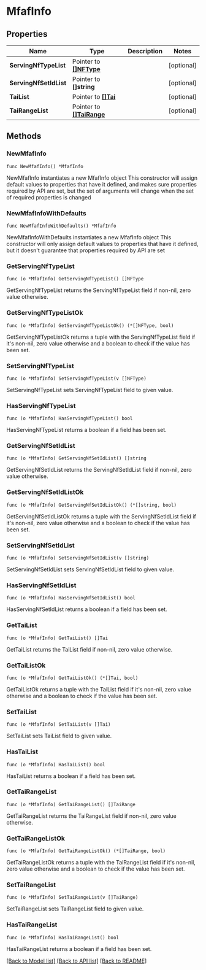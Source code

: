 # MfafInfo

## Properties

Name | Type | Description | Notes
------------ | ------------- | ------------- | -------------
**ServingNfTypeList** | Pointer to [**[]NFType**](NFType.md) |  | [optional] 
**ServingNfSetIdList** | Pointer to **[]string** |  | [optional] 
**TaiList** | Pointer to [**[]Tai**](Tai.md) |  | [optional] 
**TaiRangeList** | Pointer to [**[]TaiRange**](TaiRange.md) |  | [optional] 

## Methods

### NewMfafInfo

`func NewMfafInfo() *MfafInfo`

NewMfafInfo instantiates a new MfafInfo object
This constructor will assign default values to properties that have it defined,
and makes sure properties required by API are set, but the set of arguments
will change when the set of required properties is changed

### NewMfafInfoWithDefaults

`func NewMfafInfoWithDefaults() *MfafInfo`

NewMfafInfoWithDefaults instantiates a new MfafInfo object
This constructor will only assign default values to properties that have it defined,
but it doesn't guarantee that properties required by API are set

### GetServingNfTypeList

`func (o *MfafInfo) GetServingNfTypeList() []NFType`

GetServingNfTypeList returns the ServingNfTypeList field if non-nil, zero value otherwise.

### GetServingNfTypeListOk

`func (o *MfafInfo) GetServingNfTypeListOk() (*[]NFType, bool)`

GetServingNfTypeListOk returns a tuple with the ServingNfTypeList field if it's non-nil, zero value otherwise
and a boolean to check if the value has been set.

### SetServingNfTypeList

`func (o *MfafInfo) SetServingNfTypeList(v []NFType)`

SetServingNfTypeList sets ServingNfTypeList field to given value.

### HasServingNfTypeList

`func (o *MfafInfo) HasServingNfTypeList() bool`

HasServingNfTypeList returns a boolean if a field has been set.

### GetServingNfSetIdList

`func (o *MfafInfo) GetServingNfSetIdList() []string`

GetServingNfSetIdList returns the ServingNfSetIdList field if non-nil, zero value otherwise.

### GetServingNfSetIdListOk

`func (o *MfafInfo) GetServingNfSetIdListOk() (*[]string, bool)`

GetServingNfSetIdListOk returns a tuple with the ServingNfSetIdList field if it's non-nil, zero value otherwise
and a boolean to check if the value has been set.

### SetServingNfSetIdList

`func (o *MfafInfo) SetServingNfSetIdList(v []string)`

SetServingNfSetIdList sets ServingNfSetIdList field to given value.

### HasServingNfSetIdList

`func (o *MfafInfo) HasServingNfSetIdList() bool`

HasServingNfSetIdList returns a boolean if a field has been set.

### GetTaiList

`func (o *MfafInfo) GetTaiList() []Tai`

GetTaiList returns the TaiList field if non-nil, zero value otherwise.

### GetTaiListOk

`func (o *MfafInfo) GetTaiListOk() (*[]Tai, bool)`

GetTaiListOk returns a tuple with the TaiList field if it's non-nil, zero value otherwise
and a boolean to check if the value has been set.

### SetTaiList

`func (o *MfafInfo) SetTaiList(v []Tai)`

SetTaiList sets TaiList field to given value.

### HasTaiList

`func (o *MfafInfo) HasTaiList() bool`

HasTaiList returns a boolean if a field has been set.

### GetTaiRangeList

`func (o *MfafInfo) GetTaiRangeList() []TaiRange`

GetTaiRangeList returns the TaiRangeList field if non-nil, zero value otherwise.

### GetTaiRangeListOk

`func (o *MfafInfo) GetTaiRangeListOk() (*[]TaiRange, bool)`

GetTaiRangeListOk returns a tuple with the TaiRangeList field if it's non-nil, zero value otherwise
and a boolean to check if the value has been set.

### SetTaiRangeList

`func (o *MfafInfo) SetTaiRangeList(v []TaiRange)`

SetTaiRangeList sets TaiRangeList field to given value.

### HasTaiRangeList

`func (o *MfafInfo) HasTaiRangeList() bool`

HasTaiRangeList returns a boolean if a field has been set.


[[Back to Model list]](../README.md#documentation-for-models) [[Back to API list]](../README.md#documentation-for-api-endpoints) [[Back to README]](../README.md)


